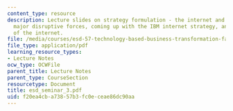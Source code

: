 ```yaml
---
content_type: resource
description: Lecture slides on strategy formulation - the internet and the Web as
  major disruptive forces, coming up with the IBM internet strategy, and the future
  of the internet.
file: /media/courses/esd-57-technology-based-business-transformation-fall-2007/f20ea4cba73857b3fc0eceae86dc90aa_esd_seminar_3.pdf
file_type: application/pdf
learning_resource_types:
- Lecture Notes
ocw_type: OCWFile
parent_title: Lecture Notes
parent_type: CourseSection
resourcetype: Document
title: esd_seminar_3.pdf
uid: f20ea4cb-a738-57b3-fc0e-ceae86dc90aa
---
```

